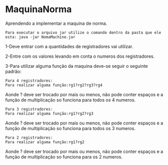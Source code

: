# MaquinaNorma
Aprendendo a implementar a maquina de norma.

  
    Para executar o arquivo jar utilize o comando dentro da pasta que ele esta: java -jar NomaMachine.jar


1-Deve entrar com a quantidades de registradores vai utilizar.

2-Entre com os valores levando em conta o numeros dos registradores.

3-Para utilizar alguma função da maquina deve-se seguir o seguinte padrão:
  
    Para 4 registradores:
    Para realizar alguma função:rg1?rg2?rg3?rg4
  
  Aonde ? deve ser trocado por mais ou menos, não pode conter espaços e a função de multiplicação so funciona para todos os 4 numeros.
  
    Para 3 registradores:
    Para realizar alguma função:rg1?rg2?rg3
	
  Aonde ? deve ser trocado por mais ou menos, não pode conter espaços e a função de multiplicação so funciona para todos os 3 numeros.   
  
    Para 2 registradores:
    Para realizar alguma função:rg1?rg2
	
  Aonde ? deve ser trocado por mais ou menos, não pode conter espaços e a função de multiplicação so funciona para os 2 numeros. 
